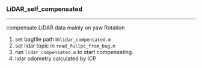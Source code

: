 ### LiDAR_self_compensated

------

compensate LiDAR data mainly on yaw Rotation  

1. set bagfile path in`lidar_compensated.m`
2. set lidar topic in `read_fullpc_from_bag.m`
3. run `lidar_compensated.m` to start compensating.
4. lidar odometry calculated by ICP
